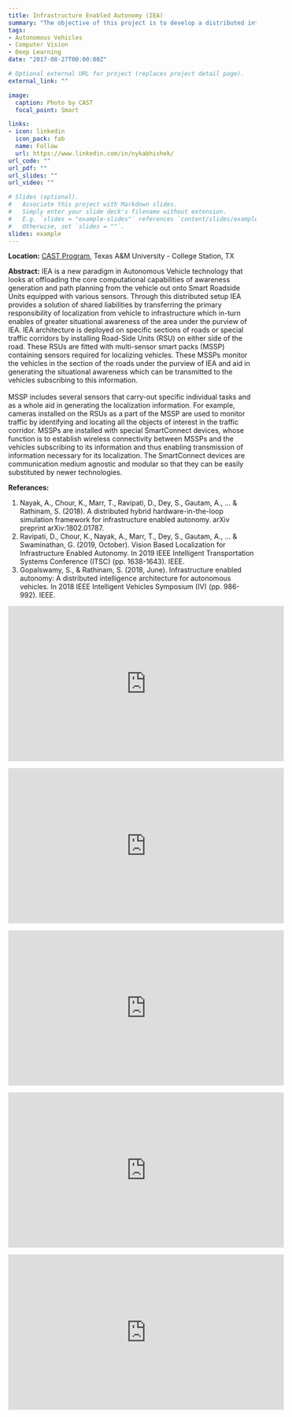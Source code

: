 ```yaml
---
title: Infrastructure Enabled Autonomy (IEA)
summary: "The objective of this project is to develop a distributed intelligence architecture for connected autonomous vehicles by offloading core computational functionalities to the infrastructure. I set up the DSRC communication network for V2V, V2I, and I2I, and developed machine vision capabilities for on-road object detection, tracking, camera/vision assisted SLAM on the smart-infrastructure to enable autonomy in vehicles. All the above techniques were developed on Python, C++, and implemented using ROS."
tags:
- Autonomous Vehicles
- Computer Vision
- Deep Learning
date: "2017-08-27T00:00:00Z"

# Optional external URL for project (replaces project detail page).
external_link: ""

image:
  caption: Photo by CAST
  focal_point: Smart

links:
- icon: linkedin
  icon_pack: fab
  name: Follow
  url: https://www.linkedin.com/in/nykabhishek/
url_code: ""
url_pdf: ""
url_slides: ""
url_video: ""

# Slides (optional).
#   Associate this project with Markdown slides.
#   Simply enter your slide deck's filename without extension.
#   E.g. `slides = "example-slides"` references `content/slides/example-slides.md`.
#   Otherwise, set `slides = ""`.
slides: example
---
```


<p>
    <b>Location:</b> <a href="https://cast.tamu.edu/" target="_blank">CAST Program</a>, Texas A&M University - College Station, TX
</p>

<p>
    <b>Abstract:</b>
    IEA is a new paradigm in Autonomous Vehicle technology that looks at offloading the core computational capabilities of awareness generation and path planning from the vehicle out onto Smart Roadside Units equipped with various sensors.
    Through this distributed setup IEA provides a solution of shared liabilities by transferring the primary responsibility of localization from vehicle to infrastructure which in-turn enables of greater situational awareness of the area under the purview of IEA.
    IEA architecture is deployed on specific sections of roads or special traffic corridors by installing Road-Side Units (RSU) on either side of the road. 
    These RSUs are fitted with multi-sensor smart packs (MSSP) containing sensors required for localizing vehicles. 
    These MSSPs monitor the vehicles in the section of the roads under the purview of IEA and aid in generating the situational awareness which can be transmitted to the vehicles subscribing to this information. 
    <br>
    <br>
    MSSP includes several sensors that carry-out specific individual tasks and as a whole aid in generating the localization information. 
    For example, cameras installed on the RSUs as a part of the MSSP are used to monitor traffic by identifying and locating all the objects of interest in the traffic corridor. 
    MSSPs are installed with special SmartConnect devices, whose function is to establish wireless connectivity between MSSPs and the vehicles subscribing to its information and thus enabling transmission of information necessary for its localization. 
    The SmartConnect devices are communication medium agnostic and modular so that they can be easily substituted by newer technologies.
</p>

<p>
    <b>Referances:</b>
    <ol start="1">
        <li>Nayak, A., Chour, K., Marr, T., Ravipati, D., Dey, S., Gautam, A., ... & Rathinam, S. (2018). A distributed hybrid hardware-in-the-loop simulation framework for infrastructure enabled autonomy. arXiv preprint arXiv:1802.01787.</li>
        <li>Ravipati, D., Chour, K., Nayak, A., Marr, T., Dey, S., Gautam, A., ... & Swaminathan, G. (2019, October). Vision Based Localization for Infrastructure Enabled Autonomy. In 2019 IEEE Intelligent Transportation Systems Conference (ITSC) (pp. 1638-1643). IEEE.</li>
        <li>Gopalswamy, S., & Rathinam, S. (2018, June). Infrastructure enabled autonomy: A distributed intelligence architecture for autonomous vehicles. In 2018 IEEE Intelligent Vehicles Symposium (IV) (pp. 986-992). IEEE.</li>
    </ol>
</p>
<p>
    <iframe width="560" height="315" src="https://www.youtube.com/embed/s4xNCPnUPRg" frameborder="0" allow="accelerometer; autoplay; encrypted-media; gyroscope; picture-in-picture" allowfullscreen></iframe>
</p>
<p>
    <iframe width="560" height="315" src="https://www.youtube.com/embed/eOoPIvJhj3k" frameborder="0" allow="accelerometer; autoplay; encrypted-media; gyroscope; picture-in-picture" allowfullscreen></iframe>
</p>
<p>
    <iframe width="560" height="315" src="https://www.youtube.com/embed/iMSxPE9c2QQ" frameborder="0" allow="accelerometer; autoplay; encrypted-media; gyroscope; picture-in-picture" allowfullscreen></iframe>
</p>
<p>
    <iframe width="560" height="315" src="https://www.youtube.com/embed/7MCkzDjaPPY" frameborder="0" allow="accelerometer; autoplay; encrypted-media; gyroscope; picture-in-picture" allowfullscreen></iframe>
</p>
<p>
    <iframe width="560" height="315" src="https://www.youtube.com/embed/X9t4WEsonf0" frameborder="0" allow="accelerometer; autoplay; encrypted-media; gyroscope; picture-in-picture" allowfullscreen></iframe>
</p>